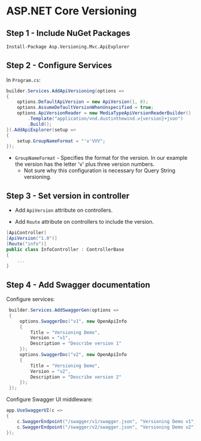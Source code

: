 # ASP.NET Core Versioning

## Step 1 - Include NuGet Packages

```cmd
Install-Package Asp.Versioning.Mvc.ApiExplorer
```

## Step 2 - Configure Services

In `Program.cs`:

```c#
builder.Services.AddApiVersioning(options =>
{
    options.DefaultApiVersion = new ApiVersion(1, 0);
    options.AssumeDefaultVersionWhenUnspecified = true;
    options.ApiVersionReader = new MediaTypeApiVersionReaderBuilder()
        .Template("application/vnd.dustinthewind.v{version}+json")
        .Build();
}).AddApiExplorer(setup =>
{
    setup.GroupNameFormat = "'v'VVV";
});
```

- `GroupNameFormat` - Specifies the format for the version. In our example the version has the letter 'v' plus three version numbers.
  - Not sure why  this configuration is necessary for Query String versioning.

## Step 3 - Set version in controller

- Add `ApiVersion` attribute on controllers.

- Add `Route` attribute on controllers to include the version.

```c#
[ApiController]
[ApiVersion("1.0")]
[Route("info")]
public class InfoController : ControllerBase
{
    ...
}
```

## Step 4 - Add Swagger documentation

Configure services:

```c#
 builder.Services.AddSwaggerGen(options =>
 {
     options.SwaggerDoc("v1", new OpenApiInfo
     {
         Title = "Versioning Demo",
         Version = "v1",
         Description = "Describe version 1"
     });
     options.SwaggerDoc("v2", new OpenApiInfo
     {
         Title = "Versioning Demo",
         Version = "v2",
         Description = "Describe version 2"
     });
 });
```

Configure Swagger UI middleware:

```c#
app.UseSwaggerUI(c =>
{
    c.SwaggerEndpoint("/swagger/v1/swagger.json", "Versioning Demo v1");
    c.SwaggerEndpoint("/swagger/v2/swagger.json", "Versioning Demo v2");
});
```

